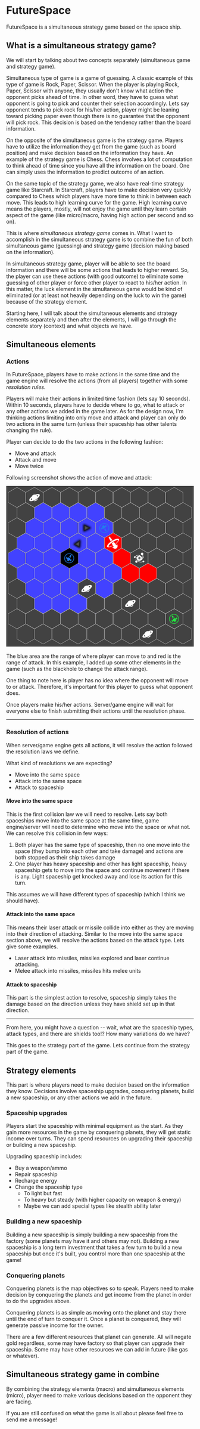 # FutureSpace

FutureSpace is a simultaneous strategy game based on the space ship.

## What is a simultaneous strategy game?

We will start by talking about two concepts separately (simultaneous game and strategy game).

Simultaneous type of game is a game of guessing. A classic example of this type of game is Rock, Paper, Scissor. When the player is playing Rock, Paper, Scissor with anyone, they usually don't know what action the opponent picks ahead of time. In other word, they have to guess what opponent is going to pick and counter their selection accordingly. Lets say opponent tends to pick rock for his/her action, player might be leaning toward picking paper even though there is no guarantee that the opponent will pick rock. This decision is based on the tendency rather than the board information.

On the opposite of the simultaneous game is the strategy game. Players have to utilize the information they get from the game (such as board position) and make decision based on the information they have. An example of the strategy game is Chess. Chess involves a lot of computation to think ahead of time since you have all the information on the board. One can simply uses the information to predict outcome of an action.

On the same topic of the strategy game, we also have real-time strategy game like Starcraft. In Starcraft, players have to make decision very quickly compared to Chess which players have more time to think in between each move. This leads to high learning curve for the game. High learning curve means the players, mostly, will not enjoy the game until they learn certain aspect of the game (like micro/macro, having high action per second and so on).

This is where *simultaneous strategy game* comes in. What I want to accomplish in the simultaneous strategy game is to combine the fun of both simultaneous game (guessing) and strategy game (decision making based on the information).

In simultaneous strategy game, player will be able to see the board information and there will be some actions that leads to higher reward. So, the player can use these actions (with good outcome) to eliminate some guessing of other player or force other player to react to his/her action. In this matter, the luck element in the simultaneous game would be kind of eliminated (or at least not heavily depending on the luck to win the game) because of the strategy element.

Starting here, I will talk about the simultaneous elements and strategy elements separately and then after the elements, I will go through the concrete story (context) and what objects we have.

## Simultaneous elements

### Actions

In FutureSpace, players have to make actions in the same time and the game engine will resolve the actions (from all players) together with some *resolution rules*.

Players will make their actions in limited time fashion (lets say 10 seconds). Within 10 seconds, players have to decide where to go, what to attack or any other actions we added in the game later. As for the design now, I'm thinking actions limiting into only move and attack and player can only do two actions in the same turn (unless their spaceship has other talents changing the rule).

Player can decide to do the two actions in the following fashion:

* Move and attack
* Attack and move
* Move twice

Following screenshot shows the action of move and attack:

![](idea-shot1.png)

The blue area are the range of where player can move to and red is the range of attack. In this example, I added up some other elements in the game (such as the blackhole to change the attack range).

One thing to note here is player has no idea where the opponent will move to or attack. Therefore, it's important for this player to guess what opponent does.

Once players make his/her actions. Server/game engine will wait for everyone else to finish submitting their actions until the resolution phase.

---

### Resolution of actions

When server/game engine gets all actions, it will resolve the action followed the resolution laws we define.

What kind of resolutions we are expecting?

* Move into the same space
* Attack into the same space
* Attack to spaceship

#### Move into the same space

This is the first collision law we will need to resolve. Lets say both spaceships move into the same space at the same time, game engine/server will need to determine who move into the space or what not. We can resolve this collision in few ways:

1. Both player has the same type of spaceship, then no one move into the space (they bump into each other and take damage) and actions are both stopped as their ship takes damage
2. One player has heavy spaceship and other has light spaceship, heavy spaceship gets to move into the space and continue movement if there is any. Light spaceship get knocked away and lose its action for this turn.

This assumes we will have different types of spaceship (which I think we should have).

#### Attack into the same space

This means their laser attack or missile collide into either as they are moving into their direction of attacking. Similar to the move into the same space section above, we will resolve the actions based on the attack type. Lets give some examples.

* Laser attack into missiles, missiles explored and laser continue attacking.
* Melee attack into missiles, missiles hits melee units

#### Attack to spaceship

This part is the simplest action to resolve, spaceship simply takes the damage based on the direction unless they have shield set up in that direction.

---

From here, you might have a question -- wait, what are the spaceship types, attack types, and there are shields too!? How many variations do we have?

This goes to the strategy part of the game. Lets continue from the strategy part of the game.

## Strategy elements

This part is where players need to make decision based on the information they know. Decisions involve spaceship upgrades, conquering planets, build a new spaceship, or any other actions we add in the future.

### Spaceship upgrades

Players start the spaceship with minimal equipment as the start. As they gain more resources in the game by conquering planets, they will get static income over turns. They can spend resources on upgrading their spaceship or building a new spaceship.

Upgrading spaceship includes:

* Buy a weapon/ammo
* Repair spaceship
* Recharge energy
* Change the spaceship type
	* To light but fast
	* To heavy but steady (with higher capacity on weapon & energy)
	* Maybe we can add special types like stealth ability later

### Building a new spaceship

Building a new spaceship is simply building a new spaceship from the factory (some planets may have it and others may not). Building a new spaceship is a long term investment that takes a few turn to build a new spaceship but once it's built, you control more than one spaceship at the game!

### Conquering planets

Conquering planets is the map objectives so to speak. Players need to make decision by conquering the planets and get income from the planet in order to do the upgrades above.

Conquering planets is as simple as moving onto the planet and stay there until the end of turn to conquer it. Once a planet is conquered, they will generate passive income for the owner.

There are a few different resources that planet can generate. All will negate gold regardless, some may have factory so that player can upgrade their spaceship. Some may have other resources we can add in future (like gas or whatever).

## Simultaneous strategy game in combine

By combining the strategy elements (macro) and simultaneous elements (micro), player need to make various decisions based on the opponent they are facing.

If you are still confused on what the game is all about please feel free to send me a message!